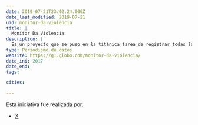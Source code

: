 ```yaml
---
date: 2019-07-21T23:02:24.000Z
date_last_modified: 2019-07-21
uid: monitor-da-violencia
title: |
  Monitor Da Violencia
description: |
  Es un proyecto que se puso en la titánica tarea de registrar todas las muertes violentas en Brasil en el 2017. Alrededor de 230 periodistas colaboraron en las historias.
type: Periodismo de datos
website: https://g1.globo.com/monitor-da-violencia/
date_ini: 2017
date_end: 
tags:

cities: 

---
```


Esta iniciativa fue realizada por:

- [X](/organizaciones/g1)
